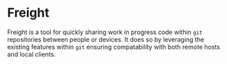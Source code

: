# Freight

Freight is a tool for quickly sharing work in progress code within `git`
repositories between people or devices. It does so by leveraging the existing
features within `git` ensuring compatability with both remote hosts and local
clients.
